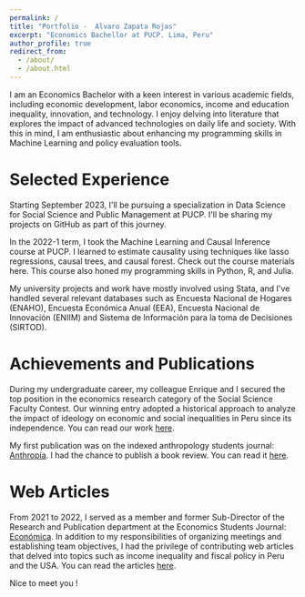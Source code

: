 ```yaml
---
permalink: /
title: "Portfolio -  Alvaro Zapata Rojas"
excerpt: "Economics Bachellor at PUCP. Lima, Peru"
author_profile: true
redirect_from: 
  - /about/
  - /about.html
---
```


I am an Economics Bachelor with a keen interest in various academic fields, including economic development, labor economics, income and education inequality, innovation, and technology. I enjoy delving into literature that explores the impact of advanced technologies on daily life and society. With this in mind, I am enthusiastic about enhancing my programming skills in Machine Learning and policy evaluation tools.

Selected Experience
======
Starting September 2023, I'll be pursuing a specialization in Data Science for Social Science and Public Management at PUCP. I'll be sharing my projects on GitHub as part of this journey.

In the 2022-1 term, I took the Machine Learning and Causal Inference course at PUCP. I learned to estimate causality using techniques like lasso regressions, causal trees, and causal forest. Check out the course materials here. This course also honed my programming skills in Python, R, and Julia.

My university projects and work have mostly involved using Stata, and I've handled several relevant databases such as Encuesta Nacional de Hogares (ENAHO), Encuesta Económica Anual (EEA), Encuesta Nacional de Innovación (ENIIM) and Sistema de Información para la toma de Decisiones (SIRTOD).

Achievements and Publications
======
During my undergraduate career, my colleague Enrique and I secured the top position in the economics research category of the Social Science Faculty Contest. Our winning entry adopted a historical approach to analyze the impact of ideology on economic and social inequalities in Peru since its independence. You can read our work [here](https://facultad.pucp.edu.pe/ciencias-sociales/wp-content/uploads/2021/02/estudioeconomico-enrique-rios-alvaro-zapata.pdf).

My first publication was on the indexed anthropology students journal: [Anthropía](https://revistas.pucp.edu.pe/index.php/anthropia). I had the chance to publish a book review. You can read it [here](https://revistas.pucp.edu.pe/index.php/anthropia/article/view/22267).

Web Articles
======
From 2021 to 2022, I served as a member and former Sub-Director of the Research and Publication department at the Economics Students Journal: [Económica](https://economica.pe/). In addition to my responsibilities of organizing meetings and establishing team objectives, I had the privilege of contributing web articles that delved into topics such as income inequality and fiscal policy in Peru and the USA. You can read the articles [here](https://economica.pe/?s=alvaro+zapata).

Nice to meet you !
